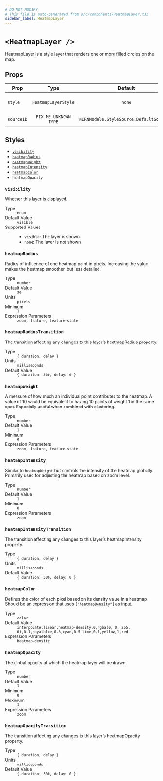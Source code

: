 ```yaml
---
# DO NOT MODIFY
# This file is auto-generated from src/components/HeatmapLayer.tsx
sidebar_label: HeatmapLayer
---
```


# `<HeatmapLayer />`

HeatmapLayer is a style layer that renders one or more filled circles on the map.

## Props

| Prop       |         Type          |                 Default                  | Required | Description                   |
| ---------- | :-------------------: | :--------------------------------------: | :------: | ----------------------------- |
| `style`    |  `HeatmapLayerStyle`  |                  `none`                  | `false`  | Customizable style attributes |
| `sourceID` | `FIX ME UNKNOWN TYPE` | `MLRNModule.StyleSource.DefaultSourceID` | `false`  | FIX ME NO DESCRIPTION         |

## Styles

- <a href="#name">`visibility`</a><br/>
- <a href="#name-1">`heatmapRadius`</a><br/>
- <a href="#name-2">`heatmapWeight`</a><br/>
- <a href="#name-3">`heatmapIntensity`</a><br/>
- <a href="#name-4">`heatmapColor`</a><br/>
- <a href="#name-5">`heatmapOpacity`</a><br/>

### `visibility`

Whether this layer is displayed.

<dl>
    <dt>Type</dt>
    <dd>
        <code>enum</code>
    </dd>
        <dt>Default Value</dt>
        <dd><code>visible</code></dd>
    <dt>Supported Values</dt>
    <dd>
        <ul>
                <li>
                    <code>visible</code>: The layer is shown.
                </li>
                <li>
                    <code>none</code>: The layer is not shown.
                </li>
        </ul>
    </dd>
</dl>

### `heatmapRadius`

Radius of influence of one heatmap point in pixels. Increasing the value makes the heatmap smoother, but less detailed.

<dl>
    <dt>Type</dt>
    <dd>
        <code>number</code>
    </dd>
        <dt>Default Value</dt>
        <dd><code>30</code></dd>
        <dt>Units</dt>
        <dd><code>pixels</code></dd>
        <dt>Minimum</dt>
        <dd><code>1</code></dd>
        <dt>Expression Parameters</dt>
        <dd><code>zoom, feature, feature-state</code></dd>
</dl>

### `heatmapRadiusTransition`

The transition affecting any changes to this layer’s heatmapRadius property.

<dl>
  <dt>Type</dt>
  <dd>
    <code>&lcub; duration, delay &rcub;</code>
  </dd>

  <dt>Units</dt>
  <dd>
    <code>milliseconds</code>
  </dd>

  <dt>Default Value</dt>
  <dd>
    <code>&lcub; duration: 300, delay: 0 &rcub;</code>
  </dd>
</dl>

### `heatmapWeight`

A measure of how much an individual point contributes to the heatmap. A value of 10 would be equivalent to having 10 points of weight 1 in the same spot. Especially useful when combined with clustering.

<dl>
    <dt>Type</dt>
    <dd>
        <code>number</code>
    </dd>
        <dt>Default Value</dt>
        <dd><code>1</code></dd>
        <dt>Minimum</dt>
        <dd><code>0</code></dd>
        <dt>Expression Parameters</dt>
        <dd><code>zoom, feature, feature-state</code></dd>
</dl>

### `heatmapIntensity`

Similar to `heatmapWeight` but controls the intensity of the heatmap globally. Primarily used for adjusting the heatmap based on zoom level.

<dl>
    <dt>Type</dt>
    <dd>
        <code>number</code>
    </dd>
        <dt>Default Value</dt>
        <dd><code>1</code></dd>
        <dt>Minimum</dt>
        <dd><code>0</code></dd>
        <dt>Expression Parameters</dt>
        <dd><code>zoom</code></dd>
</dl>

### `heatmapIntensityTransition`

The transition affecting any changes to this layer’s heatmapIntensity property.

<dl>
  <dt>Type</dt>
  <dd>
    <code>&lcub; duration, delay &rcub;</code>
  </dd>

  <dt>Units</dt>
  <dd>
    <code>milliseconds</code>
  </dd>

  <dt>Default Value</dt>
  <dd>
    <code>&lcub; duration: 300, delay: 0 &rcub;</code>
  </dd>
</dl>

### `heatmapColor`

Defines the color of each pixel based on its density value in a heatmap. Should be an expression that uses `["heatmapDensity"]` as input.

<dl>
    <dt>Type</dt>
    <dd>
        <code>color</code>
    </dd>
        <dt>Default Value</dt>
        <dd><code>interpolate,linear,heatmap-density,0,rgba(0, 0, 255, 0),0.1,royalblue,0.3,cyan,0.5,lime,0.7,yellow,1,red</code></dd>
        <dt>Expression Parameters</dt>
        <dd><code>heatmap-density</code></dd>
</dl>

### `heatmapOpacity`

The global opacity at which the heatmap layer will be drawn.

<dl>
    <dt>Type</dt>
    <dd>
        <code>number</code>
    </dd>
        <dt>Default Value</dt>
        <dd><code>1</code></dd>
        <dt>Minimum</dt>
        <dd><code>0</code></dd>
        <dt>Maximum</dt>
        <dd><code>1</code></dd>
        <dt>Expression Parameters</dt>
        <dd><code>zoom</code></dd>
</dl>

### `heatmapOpacityTransition`

The transition affecting any changes to this layer’s heatmapOpacity property.

<dl>
  <dt>Type</dt>
  <dd>
    <code>&lcub; duration, delay &rcub;</code>
  </dd>

  <dt>Units</dt>
  <dd>
    <code>milliseconds</code>
  </dd>

  <dt>Default Value</dt>
  <dd>
    <code>&lcub; duration: 300, delay: 0 &rcub;</code>
  </dd>
</dl>
